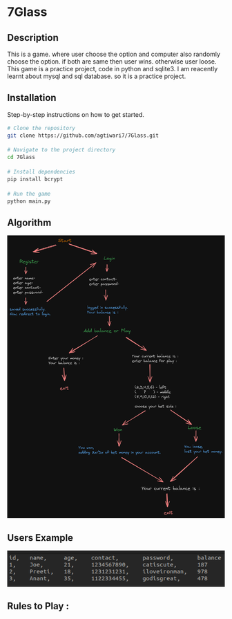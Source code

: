 # 7Glass

## Description
This is a game. where user choose the option and computer also randomly choose the option. if both are same then user wins. otherwise user loose.
This game is a practice project, code in python and sqlite3.
I am reacently learnt about mysql and sql database. so it is a practice project.

## Installation
Step-by-step instructions on how to get started.

```bash
# Clone the repository
git clone https://github.com/agtiwari7/7Glass.git

# Navigate to the project directory
cd 7Glass

# Install dependencies
pip install bcrypt

# Run the game
python main.py
```

## Algorithm
<p align="center"><img src= "screenshots/algorithm.png"/></p>

## Users Example
<p align="center"><img src= "screenshots/users.png"/></p>

## Rules to Play : 